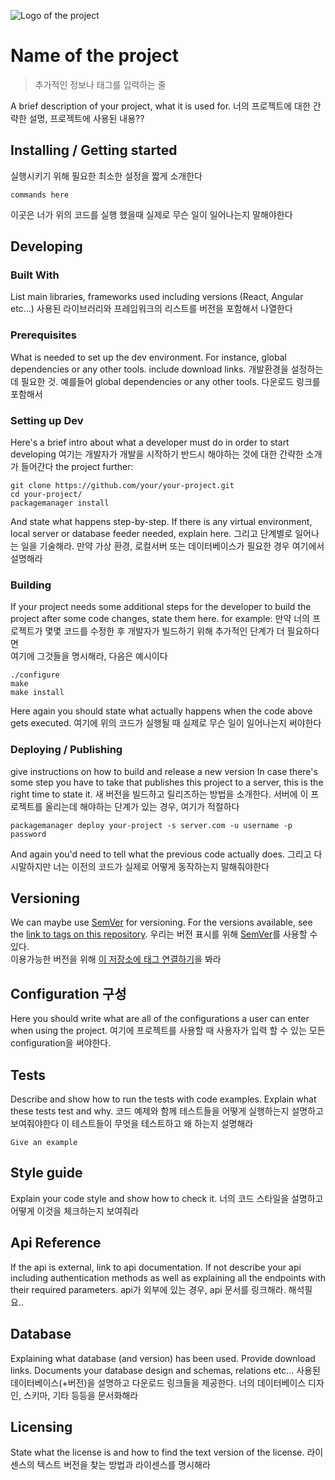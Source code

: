 ![Logo of the project](./images/logo.sample.png)

# Name of the project
> 추가적인 정보나 태그를 입력하는 줄

A brief description of your project, what it is used for.
너의 프로젝트에 대한 간략한 설명, 프로젝트에 사용된 내용??

## Installing / Getting started

실행시키기 위해 필요한 최소한 설정을 짧게 소개한다

```shell
commands here
```

이곳은 너가 위의 코드를 실행 했을때 실제로 무슨 일이 일어나는지 말해야한다

## Developing

### Built With
List main libraries, frameworks used including versions (React, Angular etc...)
사용된 라이브러리와 프레임워크의 리스트를 버전을 포함해서 나열한다

### Prerequisites
What is needed to set up the dev environment. For instance, global dependencies or any other tools. include download links.
개발환경을 설정하는데 필요한 것. 예를들어 global dependencies or any other tools. 다운로드 링크를 포함해서

### Setting up Dev

Here's a brief intro about what a developer must do in order to start developing
여기는 개발자가 개발을 시작하기 반드시 해야하는 것에 대한 간략한 소개가 들어간다
the project further:

```shell
git clone https://github.com/your/your-project.git
cd your-project/
packagemanager install
```

And state what happens step-by-step. If there is any virtual environment, local server or database feeder needed, explain here.
그리고 단계별로 일어나는 일을 기술해라. 만약 가상 환경, 로컬서버 또는 데이터베이스가 필요한 경우 여기에서 설명해라

### Building

If your project needs some additional steps for the developer to build the
project after some code changes, state them here. for example:
만약 너의 프로젝트가 몇몇 코드를 수정한 후 개발자가 빌드하기 위해 추가적인 단계가 더 필요하다면  
여기에 그것들을 명시해라, 다음은 예시이다

```shell
./configure
make
make install
```

Here again you should state what actually happens when the code above gets
executed.
여기에 위의 코드가 실행될 때 실제로 무슨 일이 일어나는지 써야한다

### Deploying / Publishing
give instructions on how to build and release a new version
In case there's some step you have to take that publishes this project to a
server, this is the right time to state it.
새 버전을 빌드하고 릴리즈하는 방법을 소개한다.
서버에 이 프로젝트를 올리는데 해야하는 단계가 있는 경우, 여기가 적절하다

```shell
packagemanager deploy your-project -s server.com -u username -p password
```

And again you'd need to tell what the previous code actually does.
그리고 다시말하지만 너는 이전의 코드가 실제로 어떻게 동작하는지 말해줘야한다

## Versioning

We can maybe use [SemVer](http://semver.org/) for versioning. For the versions available, see the [link to tags on this repository](/tags).
우리는 버전 표시를 위해 [SemVer](http://semver.org/)를 사용할 수 있다.  
이용가능한 버전을 위해 [이 저장소에 태그 연결하기](/tags)을 봐라

## Configuration 구성

Here you should write what are all of the configurations a user can enter when
using the project.
여기에 프로젝트를 사용할 때 사용자가 입력 할 수 있는 모든 configuration을 써야한다.

## Tests

Describe and show how to run the tests with code examples.
Explain what these tests test and why.
코드 예제와 함께 테스트들을 어떻게 실행하는지 설명하고 보여줘야한다
이 테스트들이 무엇을 테스트하고 왜 하는지 설명해라

```shell
Give an example
```

## Style guide

Explain your code style and show how to check it.
너의 코드 스타일을 설명하고 어떻게 이것을 체크하는지 보여줘라

## Api Reference

If the api is external, link to api documentation. If not describe your api including authentication methods as well as explaining all the endpoints with their required parameters.
api가 외부에 있는 경우, api 문서를 링크해라.
해석필요..

## Database

Explaining what database (and version) has been used. Provide download links.
Documents your database design and schemas, relations etc...
사용된 데이터베이스(+버전)을 설명하고 다운로드 링크들을 제공한다.
너의 데이터베이스 디자인, 스키마, 기타 등등을 문서화해라

## Licensing

State what the license is and how to find the text version of the license.
라이센스의 텍스트 버전을 찾는 방법과 라이센스를 명시해라
